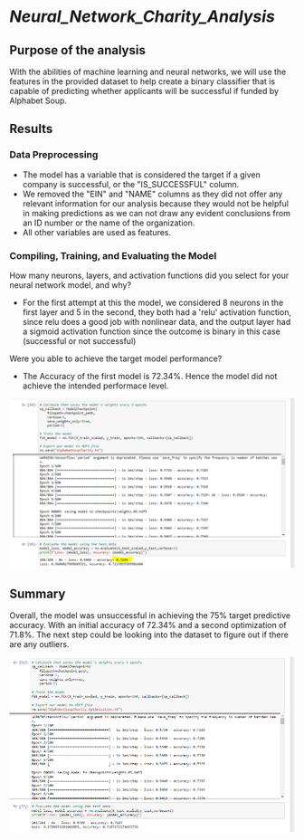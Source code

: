 # _Neural_Network_Charity_Analysis_

## Purpose of the analysis 

With the abilities of machine learning and neural networks, we will use the features in the provided dataset to help create a binary classifier that is capable of predicting whether applicants will be successful if funded by Alphabet Soup.

## Results

### Data Preprocessing

- The model has a variable that is considered the target if a given company is successful, or the "IS_SUCCESSFUL" column.
- We removed the "EIN" and "NAME" columns as they did not offer any relevant information for our analysis because they would not be helpful in making predictions as we can not draw any evident conclusions from an ID number or the name of the organization.
- All other variables are used as features.

### Compiling, Training, and Evaluating the Model

How many neurons, layers, and activation functions did you select for your neural network model, and why?

- For the first attempt at this the model, we considered 8 neurons in the first layer and 5 in the second, they both had a 'relu' activation function, since relu does a good job with nonlinear data, and the output layer had a sigmoid activation function since the outcome is binary in this case (successful or not successful)

Were you able to achieve the target model performance?

- The Accuracy of the first model is 72.34%. Hence the model did not achieve the intended performace level. 

![alt text](https://github.com/Yoditatr/Neural_Network_Charity_Analysis/blob/main/Resources/fit.PNG?raw=true)

## Summary 

Overall, the model was unsuccessful in achieving the 75% target predictive accuracy. With an initial accuracy of 72.34% and a second optimization of 71.8%. The next step could be looking into the dataset to figure out if there are any outliers. 

![alt text](https://github.com/Yoditatr/Neural_Network_Charity_Analysis/blob/main/Resources/optimization.PNG?raw=true)
